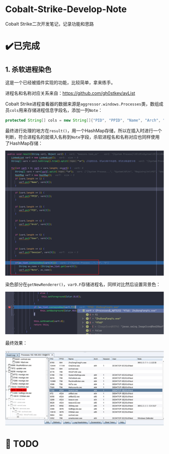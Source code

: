 # Cobalt-Strike-Develop-Note
Cobalt Strike二次开发笔记，记录功能和思路

# :heavy_check_mark:已完成
## 1. 杀软进程染色
这是一个已经被插件实现的功能，比较简单，拿来练手。

进程名和名称对应关系来自：https://github.com/gh0stkey/avList

Cobalt Strike进程查看器的数据来源是`aggressor.windows.Processes`类，数组成员`cols`用来存储进程信息字段名，添加一列`Note`：
```java
protected String[] cols = new String[]{"PID", "PPID", "Name", "Arch", "Session", "User", "Note"};
```
最终进行处理的地方在`result()`，用一个HashMap存储，所以在插入时进行一个判断，符合进程名的就填入名称到`Note`字段，杀软进程名和名称对应也同样使用了HashMap存储：

![](./imgs/cs-dev-1.PNG)

染色部分在`getNewRenderer()`，`var9.F`存储进程名，同样对比然后设置背景色：

![](./imgs/cs-dev-2.PNG)

最终效果：

![](./imgs/cs-dev-3.PNG)


# :triangular_flag_on_post:	TODO